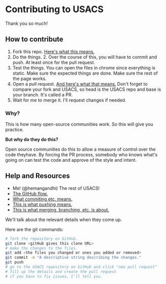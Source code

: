 # Contributing to USACS

Thank you so much!

## How to contribute

1. Fork this repo. [Here's what this means.](https://help.github.com/articles/fork-a-repo/)
1. Do the things.
    2. Over the course of this, you will have to commit and push.
       At least once for the pull request.
1. Test the things. You can open the files in chrome since everything is static.
   Make sure the expected things are done. Make sure the rest of the page works.
1. Open a pull request. [And here's what that means.](https://help.github.com/articles/about-pull-requests/) Don't forget to compare your fork and USACS, so
   head is the USACS repo and base is your branch. It's called a PR.
1. Wait for me to merge it. I'll request changes if needed.

### Why?

This is how many open-source communities work. So this will give you practice.

**But why do they do this?**

Open source communities do this to allow a measure of control over the code theyhave.
By forcing the PR process, somebody who knows what's going on can test the code
and approve of the style and intent.

## Help and Resources

- Me! (@hemangandhi) The rest of USACS!
- [The GitHub flow.](https://guides.github.com/introduction/flow/)
- [What commiting etc. means.](https://git-scm.com/book/en/v2/Git-Basics-Recording-Changes-to-the-Repository)
- [This is what pushing means.](https://help.github.com/articles/pushing-to-a-remote/)
- [This is what merging, branching, etc. is about.](https://git-scm.com/book/en/v2/Git-Branching-Basic-Branching-and-Merging)

We'll talk about the relevant details when they come up.

Here are the git commands:
```bash
# fork the repository on GitHub.
git clone <gitHub gives this clone URL>
# make the changes to the files.
git add <the files you changed or ones you added or removed>
git commit -m "A descriptive string describing the changes."
git push
# go to the USACS repository on GitHub and click "new pull request"
# fill up the details and create the pull request
# if you have to fix issues, I'll tell you.
```
